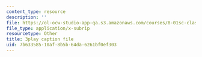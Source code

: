 ```yaml
---
content_type: resource
description: ''
file: https://ol-ocw-studio-app-qa.s3.amazonaws.com/courses/8-01sc-classical-mechanics-fall-2016/7b63358510af8b5b64da6261bf0ef303_YdyhDdXaSP4.srt
file_type: application/x-subrip
resourcetype: Other
title: 3play caption file
uid: 7b633585-10af-8b5b-64da-6261bf0ef303
---
```

